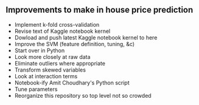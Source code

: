 ## Improvements to make in house price prediction
- Implement k-fold cross-validation
- Revise text of Kaggle notebook kernel
- Dowload and push latest Kaggle notebook kernel to here
- Improve the SVM (feature definition, tuning, &c)
- Start over in Python
- Look more closely at raw data
- Eliminate outliers where appropriate
- Transform skewed variables
- Look at interaction terms
- Notebook-ify Amit Choudhary's Python script
- Tune parameters
- Reorganize this repository so top level not so crowded
